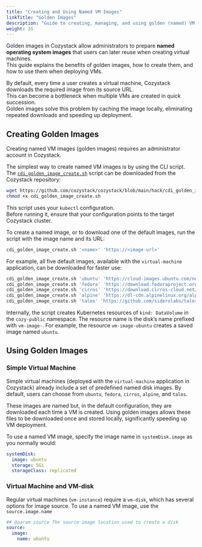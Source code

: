 ```yaml
---
title: "Creating and Using Named VM Images"
linkTitle: "Golden Images"
description: "Guide to creating, managing, and using golden (named) VM images in Cozystack to speed up virtual machine deployment."
weight: 35
---
```


<!--
https://app.read.ai/analytics/meetings/01K0BTTJ1VMJHJ6A5FVV81A3PD
-->

Golden images in Cozystack allow administrators to prepare **named operating system images** that users can later reuse when creating virtual machines.  
This guide explains the benefits of golden images, how to create them, and how to use them when deploying VMs.

By default, every time a user creates a virtual machine, Cozystack downloads the required image from its source URL.  
This can become a bottleneck when multiple VMs are created in quick succession.  
Golden images solve this problem by caching the image locally, eliminating repeated downloads and speeding up deployment.

## Creating Golden Images

Creating named VM images (golden images) requires an administrator account in Cozystack.

The simplest way to create named VM images is by using the CLI script.  
The [`cdi_golden_image_create.sh`](https://github.com/cozystack/cozystack/blob/main/hack/cdi_golden_image_create.sh) script can be downloaded from the Cozystack repository:

```bash
wget https://github.com/cozystack/cozystack/blob/main/hack/cdi_golden_image_create.sh
chmod +x cdi_golden_image_create.sh
```

This script uses your `kubectl` configuration.  
Before running it, ensure that your configuration points to the target Cozystack cluster.

To create a named image, or to download one of the default images, run the script with the image name and its URL:

```bash
cdi_golden_image_create.sh '<name>' 'https://<image-url>'
```

For example, all five default images, available with the `virtual-machine` application, can be downloaded for faster use:

```bash
cdi_golden_image_create.sh 'ubuntu' 'https://cloud-images.ubuntu.com/noble/current/noble-server-cloudimg-amd64.img'
cdi_golden_image_create.sh 'fedora' 'https://download.fedoraproject.org/pub/fedora/linux/releases/40/Cloud/x86_64/images/Fedora-Cloud-Base-Generic.x86_64-40-1.14.qcow2'
cdi_golden_image_create.sh 'cirros' 'https://download.cirros-cloud.net/0.6.2/cirros-0.6.2-x86_64-disk.img'
cdi_golden_image_create.sh 'alpine' 'https://dl-cdn.alpinelinux.org/alpine/v3.20/releases/cloud/nocloud_alpine-3.20.2-x86_64-bios-tiny-r0.qcow2'
cdi_golden_image_create.sh 'talos' 'https://github.com/siderolabs/talos/releases/download/v1.7.6/nocloud-amd64.raw.xz'
```

Internally, the script creates Kubernetes resources of `kind: DataVolume` in the `cozy-public` namespace.
The resource name is the disk’s name prefixed with `vm-image-`.
For example, the resource `vm-image-ubuntu` creates a saved image named `ubuntu`.


## Using Golden Images

### Simple Virtual Machine

Simple virtual machines (deployed with the `virtual-machine` application in Cozystack) already include a set of predefined named disk images.
By default, users can choose from `ubuntu`, `fedora`, `cirros`, `alpine`, and `talos`.

These images are named but, in the default configuration, they are downloaded each time a VM is created.
Using golden images allows these files to be downloaded once and stored locally, significantly speeding up VM deployment.

To use a named VM image, specify the image name in `systemDisk.image` as you normally would:

```yaml
systemDisk:
  image: ubuntu
  storage: 5Gi
  storageClass: replicated
```

### Virtual Machine and VM-disk

Regular virtual machines (`vm-instance`) require a `vm-disk`, which has several options for image source.
To use a named VM image, use the `source.image.name`

```yaml               
## @param source The source image location used to create a disk
source:
  image:
    name: ubuntu
```